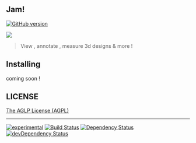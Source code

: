 ## Jam!

[![GitHub version](https://badge.fury.io/gh/usco%2Fjam.svg)](https://badge.fury.io/gh/usco%2Fjam)

<img src="https://raw.githubusercontent.com/usco/Jam/master/screenshot.png" /> 


> View , annotate , measure 3d designs & more !


## Installing

  coming soon !


## LICENSE

[The AGLP License (AGPL)](https://github.com/usco/Jam/blob/master/LICENSE)

- - -

[![experimental](http://badges.github.io/stability-badges/dist/experimental.svg)](http://github.com/badges/stability-badges)
[![Build Status](https://travis-ci.org/usco/jam.svg?branch=master)](https://travis-ci.org/usco/jam)
[![Dependency Status](https://david-dm.org/usco/jam.svg)](https://david-dm.org/usco/jam)
[![devDependency Status](https://david-dm.org/usco/jam/dev-status.svg)](https://david-dm.org/usco/jam#info=devDependencies)
